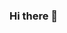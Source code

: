 ### Hi there 👋

<!--
**fahimalarisa/fahimalarisa** is a ✨ _special_ ✨ repository because its `README.md` (this file) appears on your GitHub profile.

Here are some ideas to get you started:

- 🔭 I’m currently working on ...love
- 🌱 I’m currently learning ..happy life.
- 👯 I’m looking to collaborate on life...
- 🤔 I’m looking for help with ..news.
- 💬 Ask me about ...dreams
- 📫 How to reach me: here...
- 😄 Pronouns: ...ok
- ⚡ Fun fact: .i am fishman(woman)..
-->
